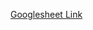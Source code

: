  [Googlesheet Link](https://docs.google.com/spreadsheets/d/1Y7tVoC72VSD9e2h2KcORvECG0g7tA60HU3ZtBT2cpdU/edit?usp=sharing)